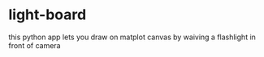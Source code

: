 # light-board
this python app lets you draw on matplot canvas by waiving a flashlight in front of camera
